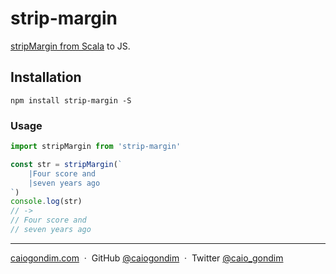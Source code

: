 # strip-margin

[stripMargin from Scala](https://www.oreilly.com/library/view/scala-cookbook/9781449340292/ch01s03.html) to JS.

## Installation

```
npm install strip-margin -S
```

### Usage

```js
import stripMargin from 'strip-margin'

const str = stripMargin(`
    |Four score and
    |seven years ago
`)
console.log(str)
// ->
// Four score and
// seven years ago
```

---

[caiogondim.com](https://caiogondim.com) &nbsp;&middot;&nbsp;
GitHub [@caiogondim](https://github.com/caiogondim) &nbsp;&middot;&nbsp;
Twitter [@caio_gondim](https://twitter.com/caio_gondim)
